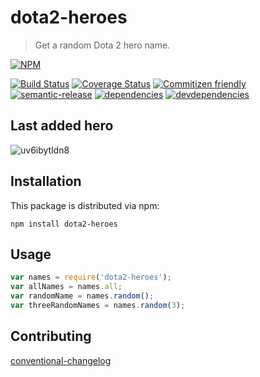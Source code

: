 # dota2-heroes 

> Get a random Dota 2 hero name.

[![NPM][dota2-heroes-icon]][dota2-heroes-url]

[![Build Status][dota2-heroes-ci-image]][dota2-heroes-ci-url]
[![Coverage Status][dota2-heroes-coverage-image]][dota2-heroes-coverage-url]
[![Commitizen friendly][commitizen-image]][commitizen-url]
[![semantic-release][semantic-image]][semantic-url]
[![dependencies][dota2-heroes-dependencies-image]][dota2-heroes-dependencies-url]
[![devdependencies][dota2-heroes-devdependencies-image]][dota2-heroes-devdependencies-url]

## Last added hero
![uv6ibytldn8](https://cloud.githubusercontent.com/assets/1770529/17912486/9959653c-699c-11e6-8124-0fbde398099c.jpg)

## Installation

This package is distributed via npm:

```
npm install dota2-heroes
```

## Usage

```javascript
var names = require('dota2-heroes');
var allNames = names.all;
var randomName = names.random();
var threeRandomNames = names.random(3);
```

## Contributing
[conventional-changelog](https://github.com/ajoslin/conventional-changelog/blob/master/conventions/angular.md)

[dota2-heroes-icon]: https://nodei.co/npm/dota2-heroes.svg?downloads=true
[dota2-heroes-url]: https://npmjs.org/package/dota2-heroes
[dota2-heroes-ci-image]: https://img.shields.io/travis/Den-dp/dota2-heroes.svg?style=flat-square
[dota2-heroes-ci-url]: https://travis-ci.org/Den-dp/dota2-heroes
[dota2-heroes-coverage-image]: https://img.shields.io/codecov/c/github/Den-dp/dota2-heroes.svg?style=flat-square
[dota2-heroes-coverage-url]: https://codecov.io/github/Den-dp/dota2-heroes
[dota2-heroes-dependencies-image]: https://img.shields.io/david/den-dp/dota2-heroes.svg?style=flat-square
[dota2-heroes-dependencies-url]: https://david-dm.org/den-dp/dota2-heroes
[dota2-heroes-devdependencies-image]: https://img.shields.io/david/dev/den-dp/dota2-heroes.svg?style=flat-square
[dota2-heroes-devdependencies-url]: https://david-dm.org/den-dp/dota2-heroes#info=devDependencies
[semantic-image]: https://img.shields.io/badge/%20%20%F0%9F%93%A6%F0%9F%9A%80-semantic--release-e10079.svg?style=flat-square
[semantic-url]: https://github.com/semantic-release/semantic-release
[commitizen-image]: https://img.shields.io/badge/commitizen-friendly-brightgreen.svg?style=flat-square
[commitizen-url]: http://commitizen.github.io/cz-cli/
